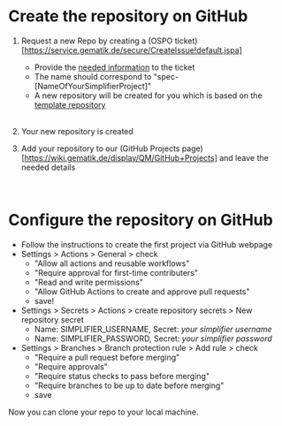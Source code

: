 # Create the repository on GitHub
1. Request a new Repo by creating a (OSPO ticket)[https://service.gematik.de/secure/CreateIssue!default.jspa]
    * Provide the [needed information](https://wiki.gematik.de/display/OSPO/GitHub+Berechtigungen#GitHubBerechtigungen-Anfordern) to the ticket
    * The name should correspond to "spec-[NameOfYourSimplifierProject]"
    * A new repository will be created for you which is based on the [template repository](https://github.com/gematik/spec-TemplateForSimplifierProjects)
    
    <br/>

2. Your new repository is created
3. Add your repository to our (GitHub Projects page)[https://wiki.gematik.de/display/QM/GitHub+Projects] and leave the needed details

    <br/>

# Configure the repository on GitHub
* Follow the instructions to create the first project via GitHub webpage 
* Settings > Actions > General > check 
    * "Allow all actions and reusable workflows" 
    * "Require approval for first-time contributers" 
    * "Read and write permissions" 
    * "Allow GitHub Actions to create and approve pull requests"
    * save!
* Settings > Secrets > Actions > create repository secrets > New repository secret
    * Name: SIMPLIFIER_USERNAME, Secret: *your simplifier username*
    * Name: SIMPLIFIER_PASSWORD, Secret: *your simplifier password* 
* Settings > Branches > Branch protection rule > Add rule > check 
    * "Require a pull request before merging" 
    * "Require approvals" 
    * "Require status checks to pass before merging" 
    * "Require branches to be up to date before merging"  
    * save 

Now you can clone your repo to your local machine.
    
<br/>



